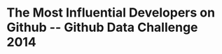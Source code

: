 The Most Influential Developers on Github -- Github Data Challenge 2014
=======================================================================
